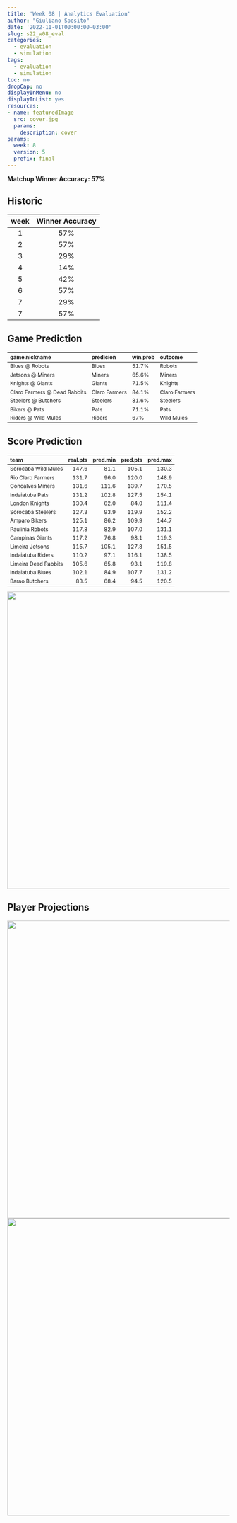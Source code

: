 ```yaml
---
title: 'Week 08 | Analytics Evaluation'
author: "Giuliano Sposito"
date: '2022-11-01T00:00:00-03:00'
slug: s22_w08_eval
categories:
  - evaluation
  - simulation
tags:
  - evaluation
  - simulation
toc: no
dropCap: no
displayInMenu: no
displayInList: yes
resources:
- name: featuredImage
  src: cover.jpg
  params:
    description: cover
params:
  week: 8
  version: 5
  prefix: final
---
```

<script src="{{< blogdown/postref >}}index_files/kePrint/kePrint.js"></script>
<link href="{{< blogdown/postref >}}index_files/lightable/lightable.css" rel="stylesheet" />
<script src="{{< blogdown/postref >}}index_files/kePrint/kePrint.js"></script>
<link href="{{< blogdown/postref >}}index_files/lightable/lightable.css" rel="stylesheet" />

**Matchup Winner Accuracy: 57%**

<!--more-->

## Historic

| week | Winner Accuracy |
|:----:|:---------------:|
| 1    |       57%       |
| 2    |       57%       |
| 3    |       29%       |
| 4    |       14%       |
| 5    |       42%       |
| 6    |       57%       |
| 7    |       29%       |
| 7    |       57%       |







## Game Prediction

<table class="table" style="font-size: 12px; margin-left: auto; margin-right: auto;">
 <thead>
  <tr>
   <th style="text-align:left;"> game.nickname </th>
   <th style="text-align:left;"> predicion </th>
   <th style="text-align:left;"> win.prob </th>
   <th style="text-align:left;"> outcome </th>
  </tr>
 </thead>
<tbody>
  <tr>
   <td style="text-align:left;"> Blues @ Robots </td>
   <td style="text-align:left;"> Blues </td>
   <td style="text-align:left;"> 51.7% </td>
   <td style="text-align:left;"> Robots </td>
  </tr>
  <tr>
   <td style="text-align:left;"> Jetsons @ Miners </td>
   <td style="text-align:left;"> Miners </td>
   <td style="text-align:left;"> 65.6% </td>
   <td style="text-align:left;"> Miners </td>
  </tr>
  <tr>
   <td style="text-align:left;"> Knights @ Giants </td>
   <td style="text-align:left;"> Giants </td>
   <td style="text-align:left;"> 71.5% </td>
   <td style="text-align:left;"> Knights </td>
  </tr>
  <tr>
   <td style="text-align:left;"> Claro Farmers @ Dead Rabbits </td>
   <td style="text-align:left;"> Claro Farmers </td>
   <td style="text-align:left;"> 84.1% </td>
   <td style="text-align:left;"> Claro Farmers </td>
  </tr>
  <tr>
   <td style="text-align:left;"> Steelers @ Butchers </td>
   <td style="text-align:left;"> Steelers </td>
   <td style="text-align:left;"> 81.6% </td>
   <td style="text-align:left;"> Steelers </td>
  </tr>
  <tr>
   <td style="text-align:left;"> Bikers @ Pats </td>
   <td style="text-align:left;"> Pats </td>
   <td style="text-align:left;"> 71.1% </td>
   <td style="text-align:left;"> Pats </td>
  </tr>
  <tr>
   <td style="text-align:left;"> Riders @ Wild Mules </td>
   <td style="text-align:left;"> Riders </td>
   <td style="text-align:left;"> 67% </td>
   <td style="text-align:left;"> Wild Mules </td>
  </tr>
</tbody>
</table>


## Score Prediction

<table class="table" style="font-size: 12px; margin-left: auto; margin-right: auto;">
 <thead>
  <tr>
   <th style="text-align:left;"> team </th>
   <th style="text-align:right;"> real.pts </th>
   <th style="text-align:right;"> pred.min </th>
   <th style="text-align:right;"> pred.pts </th>
   <th style="text-align:right;"> pred.max </th>
  </tr>
 </thead>
<tbody>
  <tr>
   <td style="text-align:left;"> Sorocaba Wild Mules </td>
   <td style="text-align:right;"> 147.6 </td>
   <td style="text-align:right;"> 81.1 </td>
   <td style="text-align:right;"> 105.1 </td>
   <td style="text-align:right;"> 130.3 </td>
  </tr>
  <tr>
   <td style="text-align:left;"> Rio Claro Farmers </td>
   <td style="text-align:right;"> 131.7 </td>
   <td style="text-align:right;"> 96.0 </td>
   <td style="text-align:right;"> 120.0 </td>
   <td style="text-align:right;"> 148.9 </td>
  </tr>
  <tr>
   <td style="text-align:left;"> Goncalves Miners </td>
   <td style="text-align:right;"> 131.6 </td>
   <td style="text-align:right;"> 111.6 </td>
   <td style="text-align:right;"> 139.7 </td>
   <td style="text-align:right;"> 170.5 </td>
  </tr>
  <tr>
   <td style="text-align:left;"> Indaiatuba Pats </td>
   <td style="text-align:right;"> 131.2 </td>
   <td style="text-align:right;"> 102.8 </td>
   <td style="text-align:right;"> 127.5 </td>
   <td style="text-align:right;"> 154.1 </td>
  </tr>
  <tr>
   <td style="text-align:left;"> London Knights </td>
   <td style="text-align:right;"> 130.4 </td>
   <td style="text-align:right;"> 62.0 </td>
   <td style="text-align:right;"> 84.0 </td>
   <td style="text-align:right;"> 111.4 </td>
  </tr>
  <tr>
   <td style="text-align:left;"> Sorocaba Steelers </td>
   <td style="text-align:right;"> 127.3 </td>
   <td style="text-align:right;"> 93.9 </td>
   <td style="text-align:right;"> 119.9 </td>
   <td style="text-align:right;"> 152.2 </td>
  </tr>
  <tr>
   <td style="text-align:left;"> Amparo Bikers </td>
   <td style="text-align:right;"> 125.1 </td>
   <td style="text-align:right;"> 86.2 </td>
   <td style="text-align:right;"> 109.9 </td>
   <td style="text-align:right;"> 144.7 </td>
  </tr>
  <tr>
   <td style="text-align:left;"> Paulinia Robots </td>
   <td style="text-align:right;"> 117.8 </td>
   <td style="text-align:right;"> 82.9 </td>
   <td style="text-align:right;"> 107.0 </td>
   <td style="text-align:right;"> 131.1 </td>
  </tr>
  <tr>
   <td style="text-align:left;"> Campinas Giants </td>
   <td style="text-align:right;"> 117.2 </td>
   <td style="text-align:right;"> 76.8 </td>
   <td style="text-align:right;"> 98.1 </td>
   <td style="text-align:right;"> 119.3 </td>
  </tr>
  <tr>
   <td style="text-align:left;"> Limeira Jetsons </td>
   <td style="text-align:right;"> 115.7 </td>
   <td style="text-align:right;"> 105.1 </td>
   <td style="text-align:right;"> 127.8 </td>
   <td style="text-align:right;"> 151.5 </td>
  </tr>
  <tr>
   <td style="text-align:left;"> Indaiatuba Riders </td>
   <td style="text-align:right;"> 110.2 </td>
   <td style="text-align:right;"> 97.1 </td>
   <td style="text-align:right;"> 116.1 </td>
   <td style="text-align:right;"> 138.5 </td>
  </tr>
  <tr>
   <td style="text-align:left;"> Limeira Dead Rabbits </td>
   <td style="text-align:right;"> 105.6 </td>
   <td style="text-align:right;"> 65.8 </td>
   <td style="text-align:right;"> 93.1 </td>
   <td style="text-align:right;"> 119.8 </td>
  </tr>
  <tr>
   <td style="text-align:left;"> Indaiatuba Blues </td>
   <td style="text-align:right;"> 102.1 </td>
   <td style="text-align:right;"> 84.9 </td>
   <td style="text-align:right;"> 107.7 </td>
   <td style="text-align:right;"> 131.2 </td>
  </tr>
  <tr>
   <td style="text-align:left;"> Barao Butchers </td>
   <td style="text-align:right;"> 83.5 </td>
   <td style="text-align:right;"> 68.4 </td>
   <td style="text-align:right;"> 94.5 </td>
   <td style="text-align:right;"> 120.5 </td>
  </tr>
</tbody>
</table>


<img src="{{< blogdown/postref >}}index_files/figure-html/scoreChart-1.png" width="672" />

## Player Projections

<img src="{{< blogdown/postref >}}index_files/figure-html/pointsProj-1.png" width="672" />

<img src="{{< blogdown/postref >}}index_files/figure-html/projErrors-1.png" width="672" />

